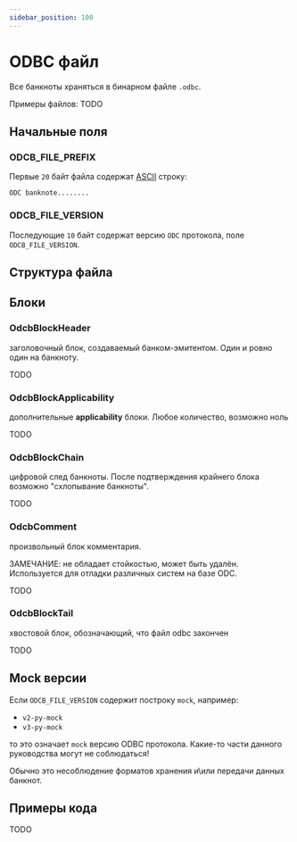 ```yaml
---
sidebar_position: 100
---
```

# ODBC файл

Все банкноты храняться  в бинарном файле
`.odbc`.

Примеры файлов: TODO

## Начальные поля

### ODCB_FILE_PREFIX

Первые `20` байт файла содержат
[ASCII](https://ru.wikipedia.org/wiki/ASCII) строку:
```binary
ODC banknote........
```

### ODCB_FILE_VERSION

Последующие `10` байт содержат версию `ODC` протокола,
поле `ODCB_FILE_VERSION`.


## Структура файла

## Блоки

### OdcbBlockHeader 
заголовочный блок, создаваемый банком-эмитентом.
Один и ровно один на банкноту.

TODO

### OdcbBlockApplicability
дополнительные **applicability** блоки. Любое количество, возможно ноль

TODO

### OdcbBlockChain 
цифровой след банкноты. После подтверждения крайнего блока возможно "схлопывание банкноты".

TODO

### OdcbComment
произвольный блок комментария. 

ЗАМЕЧАНИЕ: не обладает стойкостью, может быть удалён. Используется для отладки различных систем на базе ODC.

TODO

### OdcbBlockTail
хвостовой блок, обозначающий, что файл odbc закончен

TODO

## Mock версии

Если `ODCB_FILE_VERSION`
содержит построку `mock`, например:
* `v2-py-mock`
* `v3-py-mock`

то это означает `mock` версию ODBC протокола.
Какие-то части данного руководства могут не соблюдаться!

Обычно это несоблюдение форматов хранения
и\или передачи данных банкнот.


## Примеры кода

TODO